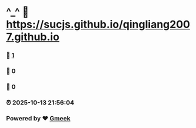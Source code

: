 # ^_^ :link: https://sucjs.github.io/qingliang2007.github.io 
### :page_facing_up: [1](https://sucjs.github.io/qingliang2007.github.io/tag.html) 
### :speech_balloon: 0 
### :hibiscus: 0 
### :alarm_clock: 2025-10-13 21:56:04 
### Powered by :heart: [Gmeek](https://github.com/Meekdai/Gmeek)
